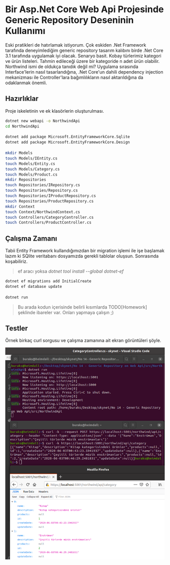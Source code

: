 # Bir Asp.Net Core Web Api Projesinde Generic Repository Deseninin Kullanımı

Eski pratikleri de hatırlamak istiyorum. Çok eskiden .Net Framework tarafında deneyimlediğim generic repository tasarım kalıbını birde .Net Core 3.1 tarafında uygulamak iyi olacak. Senaryo basit. Kobay türlerimiz kategori ve ürün listeleri. Tahmin edileceği üzere bir kategoride n adet ürün olabilir. Northwind ismi de oldukça tanıdık değil mi? Uygulama sırasında Interface'lerin nasıl tasarlandığına, .Net Core'un dahili dependency injection mekanizması ile Controller'lara bağımlılıkların nasıl aktarıldığına da odaklanmak önemli.

## Hazırlıklar

Proje iskeletinin ve ek klasörlerin oluşturulması.

```bash
dotnet new webapi -o NorthwindApi
cd NorthwindApi

dotnet add package Microsoft.EntityFrameworkCore.Sqlite
dotnet add package Microsoft.EntityFrameworkCore.Design

mkdir Models
touch Models/IEntity.cs
touch Models/Entity.cs
touch Models/Category.cs
touch Models/Product.cs
mkdir Repositories
touch Repositories/IRepository.cs
touch Repositories/Repository.cs
touch Repositories/IProductRepository.cs
touch Repositories/ProductRepository.cs
mkdir Context
touch Context/NorthwindContext.cs
touch Controllers/CategoryController.cs
touch Controllers/ProductController.cs
```

## Çalışma Zamanı

Tabii Entity Framework kullandığımızdan bir migration işlemi ile işe başlamak lazım ki SQlite veritabanı dosyamızda gerekli tablolar oluşsun. Sonrasında koşabiliriz.

>ef aracı yoksa _dotnet tool install --global dotnet-ef_

```bash
dotnet ef migrations add InitialCreate
dotnet ef database update

dotnet run
```

>Bu arada kodun içerisinde belirli kısımlarda TODO[Homework] şeklinde ibareler var. Onları yapmaya çalışın ;)

## Testler

Örnek birkaç curl sorgusu ve çalışma zamanına ait ekran görüntüleri şöyle.

![Screenshot_1.png](./assets/Screenshot_1.png)